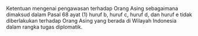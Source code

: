 Ketentuan mengenai pengawasan terhadap Orang Asing sebagaimana dimaksud dalam Pasal 68 ayat (1) huruf b, huruf c, huruf d, dan huruf e tidak diberlakukan terhadap Orang Asing yang berada di Wilayah Indonesia dalam rangka tugas diplomatik.